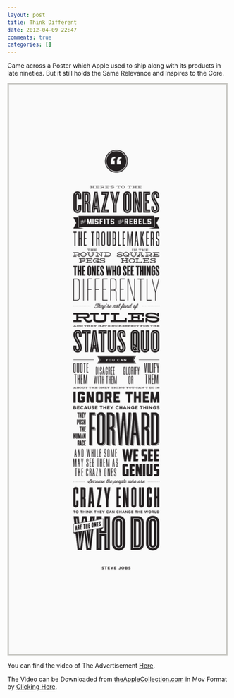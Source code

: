 ```yaml
---
layout: post
title: Think Different
date: 2012-04-09 22:47
comments: true
categories: []
---
```

Came across a Poster which Apple used to ship along with its products in late nineties. But it still holds the Same Relevance and Inspires to the Core.

<img title="Think Different" src="/img/crazyones-poster.png" alt="Steve Jobs" align="middle" width="500" height="1298" />

You can find the video of The Advertisement <a href="http://www.youtube.com/watch?v=No1MxAnHuJM">Here</a>.

The Video can be Downloaded from <a href="http://www.theapplecollection.com/">theAppleCollection.com</a> in Mov Format by <a href="http://www.theapplecollection.com/Collection/AppleMovies/mov/ThinkDiff.mov">Clicking Here</a>.
